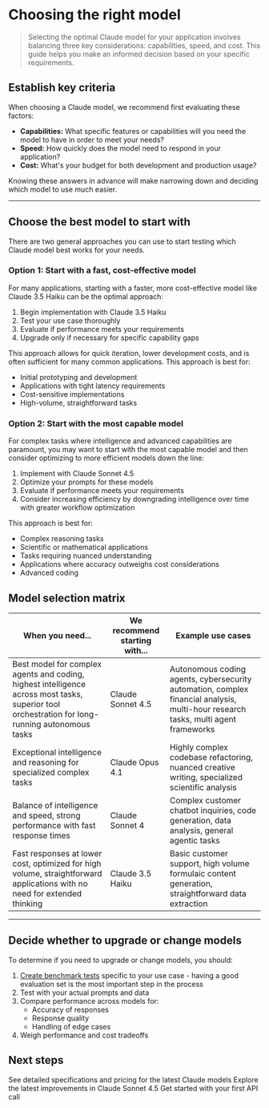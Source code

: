# Choosing the right model

> Selecting the optimal Claude model for your application involves balancing three key considerations: capabilities, speed, and cost. This guide helps you make an informed decision based on your specific requirements.

## Establish key criteria

When choosing a Claude model, we recommend first evaluating these factors:

* **Capabilities:** What specific features or capabilities will you need the model to have in order to meet your needs?
* **Speed:** How quickly does the model need to respond in your application?
* **Cost:** What's your budget for both development and production usage?

Knowing these answers in advance will make narrowing down and deciding which model to use much easier.

***

## Choose the best model to start with

There are two general approaches you can use to start testing which Claude model best works for your needs.

### Option 1: Start with a fast, cost-effective model

For many applications, starting with a faster, more cost-effective model like Claude 3.5 Haiku can be the optimal approach:

1. Begin implementation with Claude 3.5 Haiku
2. Test your use case thoroughly
3. Evaluate if performance meets your requirements
4. Upgrade only if necessary for specific capability gaps

This approach allows for quick iteration, lower development costs, and is often sufficient for many common applications. This approach is best for:

* Initial prototyping and development
* Applications with tight latency requirements
* Cost-sensitive implementations
* High-volume, straightforward tasks

### Option 2: Start with the most capable model

For complex tasks where intelligence and advanced capabilities are paramount, you may want to start with the most capable model and then consider optimizing to more efficient models down the line:

1. Implement with Claude Sonnet 4.5
2. Optimize your prompts for these models
3. Evaluate if performance meets your requirements
4. Consider increasing efficiency by downgrading intelligence over time with greater workflow optimization

This approach is best for:

* Complex reasoning tasks
* Scientific or mathematical applications
* Tasks requiring nuanced understanding
* Applications where accuracy outweighs cost considerations
* Advanced coding

## Model selection matrix

| When you need...                                                                                                                                | We recommend starting with... | Example use cases                                                                                                                 |
| ----------------------------------------------------------------------------------------------------------------------------------------------- | ----------------------------- | --------------------------------------------------------------------------------------------------------------------------------- |
| Best model for complex agents and coding, highest intelligence across most tasks, superior tool orchestration for long-running autonomous tasks | Claude Sonnet 4.5             | Autonomous coding agents, cybersecurity automation, complex financial analysis, multi-hour research tasks, multi agent frameworks |
| Exceptional intelligence and reasoning for specialized complex tasks                                                                            | Claude Opus 4.1               | Highly complex codebase refactoring, nuanced creative writing, specialized scientific analysis                                    |
| Balance of intelligence and speed, strong performance with fast response times                                                                  | Claude Sonnet 4               | Complex customer chatbot inquiries, code generation, data analysis, general agentic tasks                                         |
| Fast responses at lower cost, optimized for high volume, straightforward applications with no need for extended thinking                        | Claude 3.5 Haiku              | Basic customer support, high volume formulaic content generation, straightforward data extraction                                 |

***

## Decide whether to upgrade or change models

To determine if you need to upgrade or change models, you should:

1. [Create benchmark tests](/en/docs/test-and-evaluate/develop-tests) specific to your use case - having a good evaluation set is the most important step in the process
2. Test with your actual prompts and data
3. Compare performance across models for:
   * Accuracy of responses
   * Response quality
   * Handling of edge cases
4. Weigh performance and cost tradeoffs

## Next steps

<CardGroup cols={3}>
  <Card title="Model comparison chart" icon="head-side-gear" href="/en/docs/about-claude/models/overview">
    See detailed specifications and pricing for the latest Claude models
  </Card>

  <Card title="What's new in Sonnet 4.5" icon="sparkles" href="/en/docs/about-claude/models/whats-new-sonnet-4-5">
    Explore the latest improvements in Claude Sonnet 4.5
  </Card>

  <Card title="Start building" icon="code" href="/en/docs/get-started">
    Get started with your first API call
  </Card>
</CardGroup>
